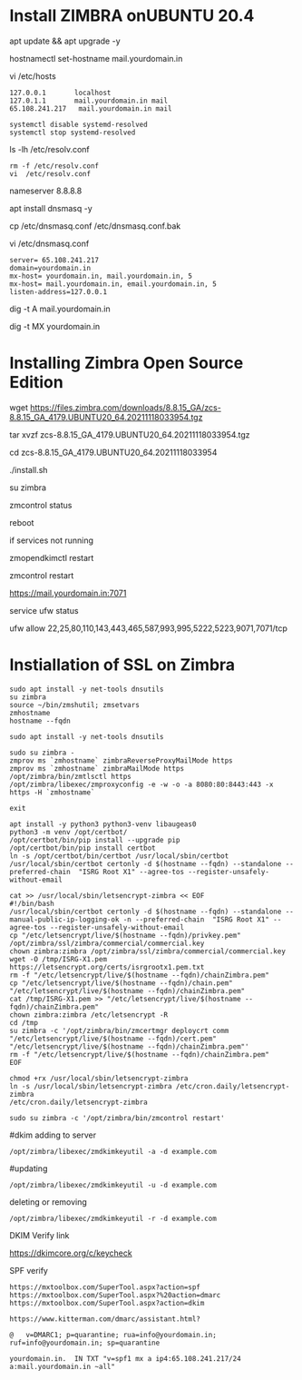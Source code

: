 
# Install ZIMBRA onUBUNTU 20.4

apt update && apt upgrade -y

hostnamectl set-hostname mail.yourdomain.in

vi /etc/hosts
````
127.0.0.1       localhost
127.0.1.1       mail.yourdomain.in mail
65.108.241.217   mail.yourdomain.in mail
````
````
systemctl disable systemd-resolved
systemctl stop systemd-resolved
````
ls -lh /etc/resolv.conf
````
rm -f /etc/resolv.conf
vi  /etc/resolv.conf
````
nameserver 8.8.8.8

apt install dnsmasq -y

cp /etc/dnsmasq.conf /etc/dnsmasq.conf.bak

vi /etc/dnsmasq.conf
````
server= 65.108.241.217
domain=yourdomain.in
mx-host= yourdomain.in, mail.yourdomain.in, 5
mx-host= mail.yourdomain.in, email.yourdomain.in, 5
listen-address=127.0.0.1
````
dig -t A mail.yourdomain.in

dig -t MX yourdomain.in


# Installing Zimbra Open Source Edition

wget https://files.zimbra.com/downloads/8.8.15_GA/zcs-8.8.15_GA_4179.UBUNTU20_64.20211118033954.tgz

tar xvzf zcs-8.8.15_GA_4179.UBUNTU20_64.20211118033954.tgz

cd zcs-8.8.15_GA_4179.UBUNTU20_64.20211118033954

./install.sh

su zimbra

zmcontrol status


reboot 

if services not running 

zmopendkimctl restart

zmcontrol restart

https://mail.yourdomain.in:7071

service ufw status

ufw allow 22,25,80,110,143,443,465,587,993,995,5222,5223,9071,7071/tcp


# Instiallation of SSL on Zimbra

````
sudo apt install -y net-tools dnsutils
su zimbra
source ~/bin/zmshutil; zmsetvars
zmhostname
hostname --fqdn
````
``
sudo apt install -y net-tools dnsutils
``
````
sudo su zimbra -
zmprov ms `zmhostname` zimbraReverseProxyMailMode https
zmprov ms `zmhostname` zimbraMailMode https
/opt/zimbra/bin/zmtlsctl https
/opt/zimbra/libexec/zmproxyconfig -e -w -o -a 8080:80:8443:443 -x https -H `zmhostname`

exit
````

````
apt install -y python3 python3-venv libaugeas0
python3 -m venv /opt/certbot/
/opt/certbot/bin/pip install --upgrade pip
/opt/certbot/bin/pip install certbot
ln -s /opt/certbot/bin/certbot /usr/local/sbin/certbot
/usr/local/sbin/certbot certonly -d $(hostname --fqdn) --standalone --preferred-chain  "ISRG Root X1" --agree-tos --register-unsafely-without-email
````
````
cat >> /usr/local/sbin/letsencrypt-zimbra << EOF
#!/bin/bash
/usr/local/sbin/certbot certonly -d $(hostname --fqdn) --standalone --manual-public-ip-logging-ok -n --preferred-chain  "ISRG Root X1" --agree-tos --register-unsafely-without-email
cp "/etc/letsencrypt/live/$(hostname --fqdn)/privkey.pem" /opt/zimbra/ssl/zimbra/commercial/commercial.key
chown zimbra:zimbra /opt/zimbra/ssl/zimbra/commercial/commercial.key
wget -O /tmp/ISRG-X1.pem https://letsencrypt.org/certs/isrgrootx1.pem.txt
rm -f "/etc/letsencrypt/live/$(hostname --fqdn)/chainZimbra.pem"
cp "/etc/letsencrypt/live/$(hostname --fqdn)/chain.pem" "/etc/letsencrypt/live/$(hostname --fqdn)/chainZimbra.pem"
cat /tmp/ISRG-X1.pem >> "/etc/letsencrypt/live/$(hostname --fqdn)/chainZimbra.pem"
chown zimbra:zimbra /etc/letsencrypt -R
cd /tmp
su zimbra -c '/opt/zimbra/bin/zmcertmgr deploycrt comm "/etc/letsencrypt/live/$(hostname --fqdn)/cert.pem" "/etc/letsencrypt/live/$(hostname --fqdn)/chainZimbra.pem"'
rm -f "/etc/letsencrypt/live/$(hostname --fqdn)/chainZimbra.pem"
EOF

chmod +rx /usr/local/sbin/letsencrypt-zimbra
ln -s /usr/local/sbin/letsencrypt-zimbra /etc/cron.daily/letsencrypt-zimbra
/etc/cron.daily/letsencrypt-zimbra

sudo su zimbra -c '/opt/zimbra/bin/zmcontrol restart'
````
#dkim adding to server

``
 /opt/zimbra/libexec/zmdkimkeyutil -a -d example.com
``

#updating

``
 /opt/zimbra/libexec/zmdkimkeyutil -u -d example.com
``

deleting or removing

``
 /opt/zimbra/libexec/zmdkimkeyutil -r -d example.com
``

DKIM Verify link 

https://dkimcore.org/c/keycheck

SPF verify

````
https://mxtoolbox.com/SuperTool.aspx?action=spf
https://mxtoolbox.com/SuperTool.aspx?%20action=dmarc
https://mxtoolbox.com/SuperTool.aspx?action=dkim
````
``
https://www.kitterman.com/dmarc/assistant.html?
``
````
@   v=DMARC1; p=quarantine; rua=info@yourdomain.in; ruf=info@yourdomain.in; sp=quarantine

yourdomain.in.  IN TXT "v=spf1 mx a ip4:65.108.241.217/24 a:mail.yourdomain.in ~all"
````